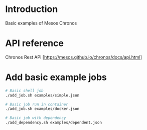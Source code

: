 # Introduction

Basic examples of Mesos Chronos

# API reference

Chronos Rest API [https://mesos.github.io/chronos/docs/api.html]

# Add basic example jobs

```bash
# Basic shell job
./add_job.sh examples/simple.json

# Basic job run in container
./add_job.sh examples/docker.json

# Basic job with dependency
./add_dependency.sh examples/dependent.json
```
